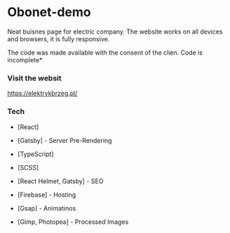 # Obonet-demo

Neat buisnes page for electric company. The website works on all devices and browsers, it is fully responsive.

The code was made available with the consent of the clien. Code is incomplete*


### Visit the websit

https://elektrykbrzeg.pl/


### Tech

- [React]
- [Gatsby] - Server Pre-Rendering
- [TypeScript]
- [SCSS]
- [React Helmet, Gatsby] - SEO
- [Firebase] - Hosting
- [Gsap] - Animatinos

- [Gimp, Photopea] - Processed Images

